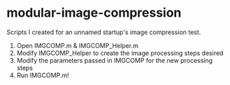 # modular-image-compression
Scripts I created for an unnamed startup's image compression test.

1) Open IMGCOMP.m & IMGCOMP_Helper.m
2) Modify IMGCOMP_Helper to create the image processing steps desired
3) Modify the parameters passed in IMGCOMP for the new processing steps
4) Run IMGCOMP.m!
